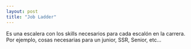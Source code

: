 ```yaml
---
layout: post
title: "Job Ladder"
---
```


Es una escalera con los skills necesarios para cada escalón en <!--more-->la carrera. Por ejemplo, cosas necesarias para un junior, SSR, Senior, etc...